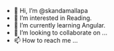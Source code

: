 - 👋 Hi, I’m @skandamallapa
- 👀 I’m interested in Reading.
- 🌱 I’m currently learning Angular.
- 💞️ I’m looking to collaborate on ...
- 📫 How to reach me ...

<!---
skandamallapa/skandamallapa is a ✨ special ✨ repository because its `README.md` (this file) appears on your GitHub profile.
You can click the Preview link to take a look at your changes.
--->
